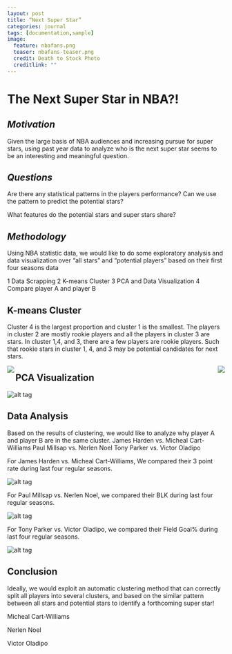 ```yaml
---
layout: post
title: “Next Super Star”
categories: journal
tags: [documentation,sample]
image:
  feature: nbafans.png
  teaser: nbafans-teaser.png
  credit: Death to Stock Photo
  creditlink: ""
---
```


# **The Next Super Star in NBA?!**

## _Motivation_

Given the large basis of NBA audiences and increasing pursue for super stars, using past year data to analyze who is the next super star seems to be an interesting and meaningful question.


## _Questions_

Are there any statistical patterns in the players performance? Can we use the pattern to predict the potential stars?
What features do the potential stars and super stars share?

## _Methodology_

Using NBA statistic data, we would like to do some exploratory analysis and data visualization over “all stars” and “potential players” based on their first four seasons data
1 Data Scrapping2 K-means Cluster3 PCA and Data Visualization4 Compare player A and player B


## K-means Cluster

Cluster 4 is the largest proportion and cluster 1 is the smallest. The players in cluster 2 are mostly rookie players and all the players in cluster 3 are stars. In cluster 1,4, and 3, there are a few players are rookie players. Such that rookie stars in cluster 1, 4, and 3 may be potential candidates for next stars.


<img src="https://mengxinji.github.io/NBA_SuperStar/images/pieCL.png" align="left" height=“100” width=“100” >

<img src="https://mengxinji.github.io/NBA_SuperStar/images/stackCl.png" align="right" height=“100” width=“100” >


## PCA Visualization


![alt tag](https://mengxinji.github.io/NBA_SuperStar/images/cluster_plot_r.png)


## Data Analysis

Based on the results of clustering, we would like to analyze why player A and player B are in the same cluster.James Harden vs. Micheal Cart-Williams Paul Millsap vs. Nerlen NoelTony Parker vs. Victor Oladipo

For James Harden vs. Micheal Cart-Williams, We compared their 3 point rate during last four regular seasons.

![alt tag](https://mengxinji.github.io/NBA_SuperStar/images/James_Michael.png)

For Paul Millsap vs. Nerlen Noel, we compared their BLK during last four regular seasons.

![alt tag](https://mengxinji.github.io/NBA_SuperStar/images/Millsap_Noel.png)

For Tony Parker vs. Victor Oladipo, we compared their Field Goal% during last four regular seasons.

![alt tag](https://mengxinji.github.io/NBA_SuperStar/images/Parker_Oladipo.png)


## Conclusion

Ideally, we would exploit an automatic clustering method that can correctly split all players into several clusters, and based on the similar pattern between all stars and potential stars to identify a forthcoming super star!
Micheal Cart-Williams 

Nerlen NoelVictor Oladipo




